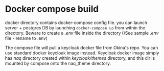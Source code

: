 # Docker compose build

docker directory contains docker-compose config file.
you can launch server + postgres DB by launching ```docker-compose up``` from within the directory.
Beware to create a _.env_ file inside the directory ()See sample _.env_ file - rename to .env)

The compose file will pull a keycloak docker file from Okina's repo. You can use standard docker keycloak image instead.
Keycloak docker image simply has _naq_ directory created within _keycloak/themes_ directory, and this dir is mounted by compose onto the naq_theme directory.



